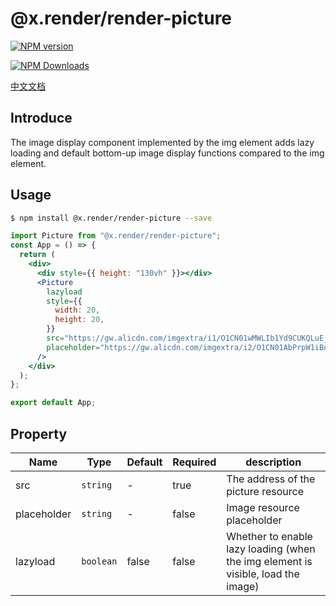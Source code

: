 # @x.render/render-picture

<p>
<a href="https://www.npmjs.com/package/@x.render/render-picture" target="__blank"><img src="https://img.shields.io/npm/v/@x.render/render-picture" alt="NPM version" /></a>

<a href="https://www.npmjs.com/package/@x.render/render-picture" target="__blank"><img src="https://img.shields.io/npm/dm/%40x.render%2Frender-picture" alt="NPM Downloads" /></a>

</p>

[中文文档](./README.zh.md)

## Introduce

The image display component implemented by the img element adds lazy loading and default bottom-up image display functions compared to the img element.

## Usage

```bash
$ npm install @x.render/render-picture --save
```

```jsx
import Picture from "@x.render/render-picture";
const App = () => {
  return (
    <div>
      <div style={{ height: "130vh" }}></div>
      <Picture
        lazyload
        style={{
          width: 20,
          height: 20,
        }}
        src="https://gw.alicdn.com/imgextra/i1/O1CN01wMWLIb1Yd9CUKQLuE_!!6000000003081-0-tps-1500-1444.jpg"
        placeholder="https://gw.alicdn.com/imgextra/i2/O1CN01AbPrpW1iBniCuIeJH_!!6000000004375-2-tps-200-200.png"
      />
    </div>
  );
};

export default App;
```

## Property

| **Name**    | **Type**  | **Default** | **Required** | **description**                                                                  |
| ----------- | --------- | ----------- | ------------ | -------------------------------------------------------------------------------- |
| src         | `string`  | -           | true         | The address of the picture resource                                              |
| placeholder | `string`  | -           | false        | Image resource placeholder                                                       |
| lazyload    | `boolean` | false       | false        | Whether to enable lazy loading (when the img element is visible, load the image) |

